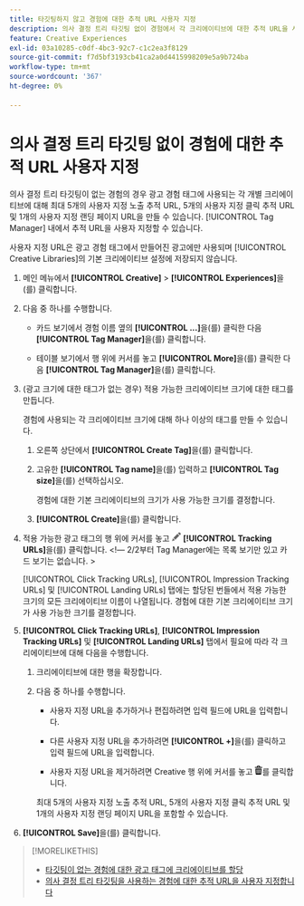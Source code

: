 ```yaml
---
title: 타깃팅하지 않고 경험에 대한 추적 URL 사용자 지정
description: 의사 결정 트리 타깃팅 없이 경험에서 각 크리에이티브에 대한 추적 URL을 사용자 지정하는 방법을 알아봅니다.
feature: Creative Experiences
exl-id: 03a10285-c0df-4bc3-92c7-c1c2ea3f8129
source-git-commit: f7d5bf3193cb41ca2a0d4415998209e5a9b724ba
workflow-type: tm+mt
source-wordcount: '367'
ht-degree: 0%

---
```


# 의사 결정 트리 타깃팅 없이 경험에 대한 추적 URL 사용자 지정

의사 결정 트리 타깃팅이 없는 경험의 경우 광고 경험 태그에 사용되는 각 개별 크리에이티브에 대해 최대 5개의 사용자 지정 노출 추적 URL, 5개의 사용자 지정 클릭 추적 URL 및 1개의 사용자 지정 랜딩 페이지 URL을 만들 수 있습니다. [!UICONTROL Tag Manager] 내에서 추적 URL을 사용자 지정할 수 있습니다.

사용자 지정 URL은 광고 경험 태그에서 만들어진 광고에만 사용되며 [!UICONTROL Creative Libraries]의 기본 크리에이티브 설정에 저장되지 않습니다.

1. 메인 메뉴에서 **[!UICONTROL Creative]** > **[!UICONTROL Experiences]**&#x200B;을(를) 클릭합니다.

1. 다음 중 하나를 수행합니다.

   * 카드 보기에서 경험 이름 옆의 **[!UICONTROL ...]**&#x200B;을(를) 클릭한 다음 **[!UICONTROL Tag Manager]**&#x200B;을(를) 클릭합니다.

   * 테이블 보기에서 행 위에 커서를 놓고 **[!UICONTROL More]**&#x200B;을(를) 클릭한 다음 **[!UICONTROL Tag Manager]**&#x200B;을(를) 클릭합니다.

1. (광고 크기에 대한 태그가 없는 경우) 적용 가능한 크리에이티브 크기에 대한 태그를 만듭니다.

   경험에 사용되는 각 크리에이티브 크기에 대해 하나 이상의 태그를 만들 수 있습니다.

   1. 오른쪽 상단에서 **[!UICONTROL Create Tag]**&#x200B;을(를) 클릭합니다.

   1. 고유한 **[!UICONTROL Tag name]**&#x200B;을(를) 입력하고 **[!UICONTROL Tag size]**&#x200B;을(를) 선택하십시오.

      경험에 대한 기본 크리에이티브의 크기가 사용 가능한 크기를 결정합니다.

   1. **[!UICONTROL Create]**&#x200B;을(를) 클릭합니다.

1. 적용 가능한 광고 태그의 행 위에 커서를 놓고 ![추적 URL 편집](/help/creative/assets/edit-gray.png "추적 URL 편집") **[!UICONTROL Tracking URLs]**&#x200B;을(를) 클릭합니다. <!-- For targeted experiences, this is "EDIT Tracking URLs" -->&lt;!— 2/2부터 Tag Manager에는 목록 보기만 있고 카드 보기는 없습니다. >

   [!UICONTROL Click Tracking URLs], [!UICONTROL Impression Tracking URLs] 및 [!UICONTROL Landing URLs] 탭에는 할당된 번들에서 적용 가능한 크기의 모든 크리에이티브 이름이 나열됩니다. 경험에 대한 기본 크리에이티브 크기가 사용 가능한 크기를 결정합니다.<!-- There's no distinct "Creative Sizes" setting. -->

1. **[!UICONTROL Click Tracking URLs]**, **[!UICONTROL Impression Tracking URLs]** 및 **[!UICONTROL Landing URLs]** 탭에서 필요에 따라 각 크리에이티브에 대해 다음을 수행합니다.

   1. 크리에이티브에 대한 행을 확장합니다.

   1. 다음 중 하나를 수행합니다.

      * 사용자 지정 URL을 추가하거나 편집하려면 입력 필드에 URL을 입력합니다.

      * 다른 사용자 지정 URL을 추가하려면 **[!UICONTROL +]**&#x200B;을(를) 클릭하고 입력 필드에 URL을 입력합니다.

      * 사용자 지정 URL을 제거하려면 Creative 행 위에 커서를 놓고 ![삭제](/help/creative/assets/delete.png "삭제")를 클릭합니다.

      최대 5개의 사용자 지정 노출 추적 URL, 5개의 사용자 지정 클릭 추적 URL 및 1개의 사용자 지정 랜딩 페이지 URL을 포함할 수 있습니다.

1. **[!UICONTROL Save]**&#x200B;을(를) 클릭합니다.

>[!MORELIKETHIS]
>
>* [타깃팅이 없는 경험에 대한 광고 태그에 크리에이티브를 할당](experience-tag-assign-creatives.md)
>* [의사 결정 트리 타깃팅을 사용하는 경험에 대한 추적 URL을 사용자 지정합니다](experience-tracking-urls-targeting.md)
